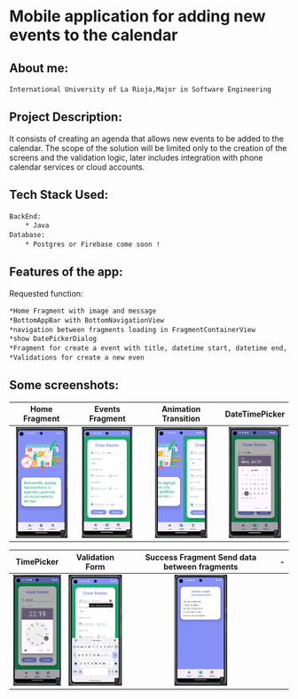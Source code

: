 # Mobile application for adding new events to the calendar
## About me:
```bash
International University of La Rioja,Major in Software Engineering
```
## Project Description:
It consists of creating an agenda that allows new events to be added to the calendar. The scope of the solution will be limited only to the creation of the screens and the validation logic, later includes integration with phone calendar services or cloud accounts.

## Tech Stack Used:
```bash
BackEnd:
    * Java 
Database:
    * Postgres or Firebase come soon !
```
## Features of the app:
Requested function:
```bash
*Home Fragment with image and message
*BottomAppBar with BottomNavigationView 
*navigation between fragments loading in FragmentContainerView
*show DatePickerDialog
*Fragment for create a event with title, datetime start, datetime end, Spinner type of event, Switch for All day Event and description
*Validations for create a new even
```
## Some screenshots:
Home Fragment                       |                   Events Fragment      |   Animation Transition                 |      DateTimePicker
:---------------------------------: |      :------------------------------:  |   :------------------------------:     |      :------------------------------:
<img src="Screenshots/Home_Fragment.jpg" height="200">  | <img src="Screenshots/Events_Fragment.jpg" height="200"> | <img src="Screenshots/Animation_Transition.jpg" height="200"> |  <img src="Screenshots/DateTimePicker.jpg" height="200">

TimePicker                          |                   Validation Form      | Success Fragment Send data between fragments |                   -
:---------------------------------: |      :------------------------------:  | :---------------------------------:          |      :------------------------------:
<img src="Screenshots/TimePicker.jpg" height="200">  | <img src="Screenshots/Validation_Form.jpg" height="200">             | <img src="Screenshots/Success_Fragment_Send_data_between_fragments.jpg" height="200">  | 

